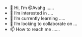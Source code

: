 - 👋 Hi, I’m @Avahg ......
- 👀 I’m interested in ....
- 🌱 I’m currently learning .....
- 💞️ I’m looking to collaborate on ...
- 📫 How to reach me ......

<!---
Avahg/Avahg is a ✨ special ✨ repository because its `README.md` (this file) appears on your GitHub profile.
You can click the Preview link to take a look at your changes.
--->
